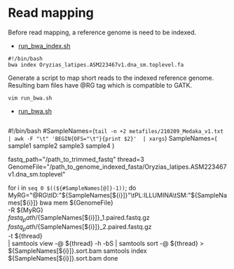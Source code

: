 # Read mapping
Before read mapping, a reference genome is need to be indexed.
- [run_bwa_index.sh](scripts/run_bwa_index.sh)
```
#!/bin/bash
bwa index Oryzias_latipes.ASM223467v1.dna_sm.toplevel.fa
```


Generate a script to map short reads to the indexed reference genome.   
Resulting bam files have @RG tag which is compatible to GATK.
```
vim run_bwa.sh
```
- [run_bwa.sh](scripts/run_bwa.sh)
```

```
#!/bin/bash
#SampleNames=(`tail -n +2 metafiles/210209_Medaka_v1.txt | awk -F "\t" 'BEGIN{OFS="\t"}{print $2}'  | xargs`)
SampleNames=(
sample1
sample2
sample3
sample4
)

fastq_path="/path_to_trimmed_fastq"
thread=3
GenomeFile="/path_to_genome_indexed_fasta/Oryzias_latipes.ASM223467v1.dna_sm.toplevel"

for i in `seq 0 $((${#SampleNames[@]}-1))`; do
MyRG="@RG\tID:"${SampleNames[${i}]}"\tPL:ILLUMINA\tSM:"${SampleNames[${i}]}
bwa mem ${GenomeFile} \
-R ${MyRG} \
${fastq_path}/${SampleNames[${i}]}_1.paired.fastq.gz \
${fastq_path}/${SampleNames[${i}]}_2.paired.fastq.gz \
-t ${thread} \
| samtools view -@ ${thread} -h -bS | samtools sort -@ ${thread} > ${SampleNames[${i}]}.sort.bam
samtools index ${SampleNames[${i}]}.sort.bam
done
```
